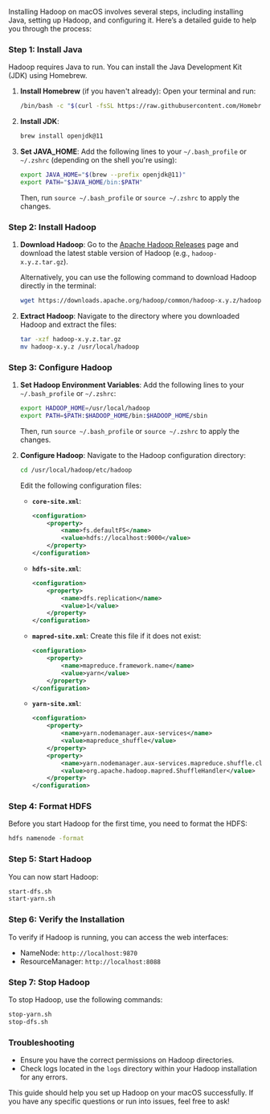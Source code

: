 Installing Hadoop on macOS involves several steps, including installing Java, setting up Hadoop, and configuring it. Here’s a detailed guide to help you through the process:

### Step 1: Install Java
Hadoop requires Java to run. You can install the Java Development Kit (JDK) using Homebrew.

1. **Install Homebrew** (if you haven't already):
   Open your terminal and run:
   ```bash
   /bin/bash -c "$(curl -fsSL https://raw.githubusercontent.com/Homebrew/install/HEAD/install.sh)"
   ```

2. **Install JDK**:
   ```bash
   brew install openjdk@11
   ```

3. **Set JAVA_HOME**:
   Add the following lines to your `~/.bash_profile` or `~/.zshrc` (depending on the shell you're using):
   ```bash
   export JAVA_HOME="$(brew --prefix openjdk@11)"
   export PATH="$JAVA_HOME/bin:$PATH"
   ```
   Then, run `source ~/.bash_profile` or `source ~/.zshrc` to apply the changes.

### Step 2: Install Hadoop
1. **Download Hadoop**:
   Go to the [Apache Hadoop Releases](https://hadoop.apache.org/releases.html) page and download the latest stable version of Hadoop (e.g., `hadoop-x.y.z.tar.gz`).

   Alternatively, you can use the following command to download Hadoop directly in the terminal:
   ```bash
   wget https://downloads.apache.org/hadoop/common/hadoop-x.y.z/hadoop-x.y.z.tar.gz
   ```

2. **Extract Hadoop**:
   Navigate to the directory where you downloaded Hadoop and extract the files:
   ```bash
   tar -xzf hadoop-x.y.z.tar.gz
   mv hadoop-x.y.z /usr/local/hadoop
   ```

### Step 3: Configure Hadoop
1. **Set Hadoop Environment Variables**:
   Add the following lines to your `~/.bash_profile` or `~/.zshrc`:
   ```bash
   export HADOOP_HOME=/usr/local/hadoop
   export PATH=$PATH:$HADOOP_HOME/bin:$HADOOP_HOME/sbin
   ```

   Then, run `source ~/.bash_profile` or `source ~/.zshrc` to apply the changes.

2. **Configure Hadoop**:
   Navigate to the Hadoop configuration directory:
   ```bash
   cd /usr/local/hadoop/etc/hadoop
   ```

   Edit the following configuration files:

   - **`core-site.xml`**:
     ```xml
     <configuration>
         <property>
             <name>fs.defaultFS</name>
             <value>hdfs://localhost:9000</value>
         </property>
     </configuration>
     ```

   - **`hdfs-site.xml`**:
     ```xml
     <configuration>
         <property>
             <name>dfs.replication</name>
             <value>1</value>
         </property>
     </configuration>
     ```

   - **`mapred-site.xml`**:
     Create this file if it does not exist:
     ```xml
     <configuration>
         <property>
             <name>mapreduce.framework.name</name>
             <value>yarn</value>
         </property>
     </configuration>
     ```

   - **`yarn-site.xml`**:
     ```xml
     <configuration>
         <property>
             <name>yarn.nodemanager.aux-services</name>
             <value>mapreduce_shuffle</value>
         </property>
         <property>
             <name>yarn.nodemanager.aux-services.mapreduce.shuffle.class</name>
             <value>org.apache.hadoop.mapred.ShuffleHandler</value>
         </property>
     </configuration>
     ```

### Step 4: Format HDFS
Before you start Hadoop for the first time, you need to format the HDFS:

```bash
hdfs namenode -format
```

### Step 5: Start Hadoop
You can now start Hadoop:

```bash
start-dfs.sh
start-yarn.sh
```

### Step 6: Verify the Installation
To verify if Hadoop is running, you can access the web interfaces:

- NameNode: `http://localhost:9870`
- ResourceManager: `http://localhost:8088`

### Step 7: Stop Hadoop
To stop Hadoop, use the following commands:

```bash
stop-yarn.sh
stop-dfs.sh
```

### Troubleshooting
- Ensure you have the correct permissions on Hadoop directories.
- Check logs located in the `logs` directory within your Hadoop installation for any errors.

This guide should help you set up Hadoop on your macOS successfully. If you have any specific questions or run into issues, feel free to ask!
